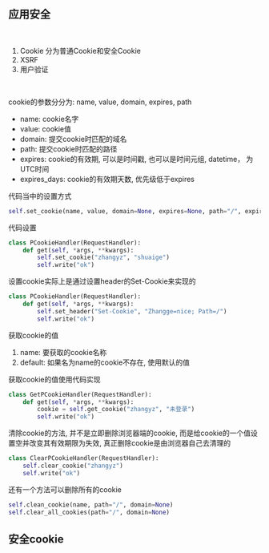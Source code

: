 
## 应用安全

<br/>

1) Cookie 分为普通Cookie和安全Cookie
2) XSRF
3) 用户验证

<br/>

cookie的参数分分为: name, value, domain, expires, path

* name: cookie名字
* value: cookie值
* domain: 提交cookie时匹配的域名
* path: 提交cookie时匹配的路径
* expires: cookie的有效期, 可以是时间戳, 也可以是时间元组, datetime， 为UTC时间
* expires_days: cookie的有效期天数, 优先级低于expires

代码当中的设置方式

```python
self.set_cookie(name, value, domain=None, expires=None, path="/", expires_days=None, **kwargs)
```

代码设置

```python
class PCookieHandler(RequestHandler):
    def get(self, *args, **kwargs):
        self.set_cookie("zhangyz", "shuaige")
        self.write("ok")
```

设置cookie实际上是通过设置header的Set-Cookie来实现的

```python
class PCookieHandler(RequestHandler):
    def get(self, *args, **kwargs):
        self.set_header("Set-Cookie", "Zhangge=nice; Path=/")
        self.write("ok")
```


获取cookie的值

1) name: 要获取的cookie名称
2) default: 如果名为name的cookie不存在, 使用默认的值

获取cookie的值使用代码实现

```python
class GetPCookieHandler(RequestHandler):
    def get(self, *args, **kwargs):
        cookie = self.get_cookie("zhangyz", "未登录")
        self.write("ok")
```

清除cookie的方法, 并不是立即删除浏览器端的cookie, 而是给cookie的一个值设置空并改变其有效期限为失效, 真正删除cookie是由浏览器自己去清理的

```python
class ClearPCookieHandler(RequestHandler):
    self.clear_cookie("zhangyz")
    self.write("ok")
```

还有一个方法可以删除所有的cookie

```python
self.clean_cookie(name, path="/", domain=None)
self.clear_all_cookies(path="/", domain=None)
```

## 安全cookie


